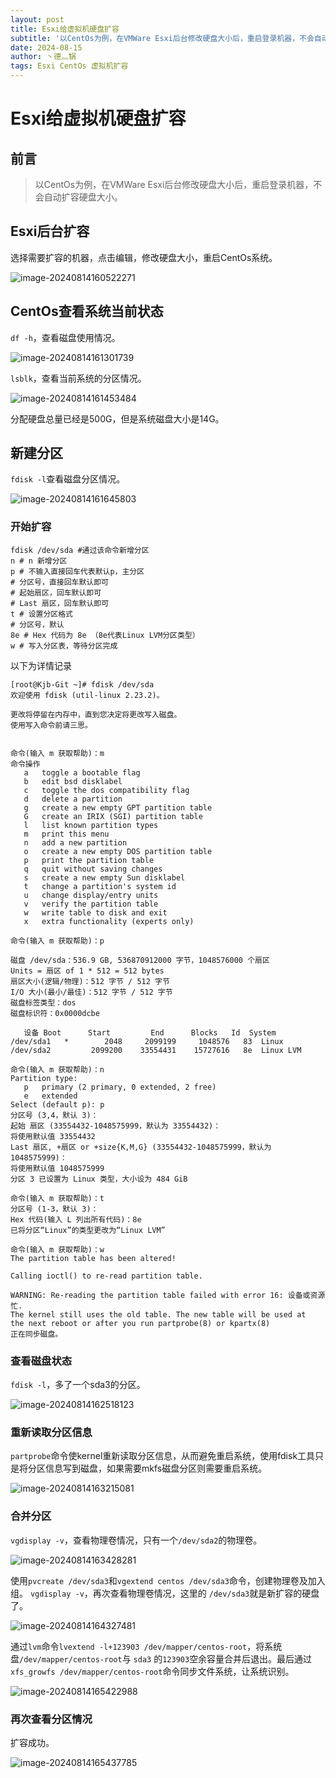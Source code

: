 ```yaml
---
layout: post
title: Esxi给虚拟机硬盘扩容
subtitle: '以CentOs为例，在VMWare Esxi后台修改硬盘大小后，重启登录机器，不会自动扩容硬盘大小。'
date: 2024-08-15
author: 丶德灬锅
tags: Esxi CentOs 虚拟机扩容
---
```


# Esxi给虚拟机硬盘扩容

## 前言

> 以CentOs为例，在VMWare Esxi后台修改硬盘大小后，重启登录机器，不会自动扩容硬盘大小。

## Esxi后台扩容

选择需要扩容的机器，点击编辑，修改硬盘大小，重启CentOs系统。

![image-20240814160522271](https://cdn.jsdelivr.net/gh/ldy/jekyll@master/_posts/img/2024-08-15-Esxi给虚拟机硬盘扩容记录-image-20240814160522271.png)

## CentOs查看系统当前状态

`df -h`，查看磁盘使用情况。

![image-20240814161301739](https://cdn.jsdelivr.net/gh/ldy/jekyll@master/_posts/img/2024-08-15-Esxi给虚拟机硬盘扩容记录-image-20240814161301739.png)

`lsblk`，查看当前系统的分区情况。

![image-20240814161453484](https://cdn.jsdelivr.net/gh/ldy/jekyll@master/_posts/img/2024-08-15-Esxi给虚拟机硬盘扩容记录-image-20240814161453484.png)

分配硬盘总量已经是500G，但是系统磁盘大小是14G。

## 新建分区

`fdisk -l`查看磁盘分区情况。

![image-20240814161645803](https://cdn.jsdelivr.net/gh/ldy/jekyll@master/_posts/img/2024-08-15-Esxi给虚拟机硬盘扩容记录-image-20240814161645803.png)

### 开始扩容

```shell
fdisk /dev/sda #通过该命令新增分区
n # n 新增分区
p # 不输入直接回车代表默认p，主分区
# 分区号，直接回车默认即可
# 起始扇区，回车默认即可
# Last 扇区，回车默认即可
t # 设置分区格式
# 分区号，默认
8e # Hex 代码为 8e （8e代表Linux LVM分区类型）
w # 写入分区表，等待分区完成
```

以下为详情记录

 ```shell
 [root@Kjb-Git ~]# fdisk /dev/sda
 欢迎使用 fdisk (util-linux 2.23.2)。
 
 更改将停留在内存中，直到您决定将更改写入磁盘。
 使用写入命令前请三思。
 
 
 命令(输入 m 获取帮助)：m
 命令操作
    a   toggle a bootable flag
    b   edit bsd disklabel
    c   toggle the dos compatibility flag
    d   delete a partition
    g   create a new empty GPT partition table
    G   create an IRIX (SGI) partition table
    l   list known partition types
    m   print this menu
    n   add a new partition
    o   create a new empty DOS partition table
    p   print the partition table
    q   quit without saving changes
    s   create a new empty Sun disklabel
    t   change a partition's system id
    u   change display/entry units
    v   verify the partition table
    w   write table to disk and exit
    x   extra functionality (experts only)
 
 命令(输入 m 获取帮助)：p
 
 磁盘 /dev/sda：536.9 GB, 536870912000 字节，1048576000 个扇区
 Units = 扇区 of 1 * 512 = 512 bytes
 扇区大小(逻辑/物理)：512 字节 / 512 字节
 I/O 大小(最小/最佳)：512 字节 / 512 字节
 磁盘标签类型：dos
 磁盘标识符：0x0000dcbe
 
    设备 Boot      Start         End      Blocks   Id  System
 /dev/sda1   *        2048     2099199     1048576   83  Linux
 /dev/sda2         2099200    33554431    15727616   8e  Linux LVM
 
 命令(输入 m 获取帮助)：n
 Partition type:
    p   primary (2 primary, 0 extended, 2 free)
    e   extended
 Select (default p): p
 分区号 (3,4，默认 3)：
 起始 扇区 (33554432-1048575999，默认为 33554432)：
 将使用默认值 33554432
 Last 扇区, +扇区 or +size{K,M,G} (33554432-1048575999，默认为 1048575999)：
 将使用默认值 1048575999
 分区 3 已设置为 Linux 类型，大小设为 484 GiB
 
 命令(输入 m 获取帮助)：t
 分区号 (1-3，默认 3)：
 Hex 代码(输入 L 列出所有代码)：8e
 已将分区“Linux”的类型更改为“Linux LVM”
 
 命令(输入 m 获取帮助)：w
 The partition table has been altered!
 
 Calling ioctl() to re-read partition table.
 
 WARNING: Re-reading the partition table failed with error 16: 设备或资源忙.
 The kernel still uses the old table. The new table will be used at
 the next reboot or after you run partprobe(8) or kpartx(8)
 正在同步磁盘。
 ```

### 查看磁盘状态

`fdisk -l`，多了一个sda3的分区。

![image-20240814162518123](https://cdn.jsdelivr.net/gh/ldy/jekyll@master/_posts/img/2024-08-15-Esxi给虚拟机硬盘扩容记录-image-20240814162518123.png)

### 重新读取分区信息

`partprobe`命令使kernel重新读取分区信息，从而避免重启系统，使用fdisk工具只是将分区信息写到磁盘，如果需要mkfs磁盘分区则需要重启系统。

![image-20240814163215081](https://cdn.jsdelivr.net/gh/ldy/jekyll@master/_posts/img/2024-08-15-Esxi给虚拟机硬盘扩容记录-image-20240814163215081.png)

### 合并分区

`vgdisplay -v`，查看物理卷情况，只有一个`/dev/sda2`的物理卷。

![image-20240814163428281](https://cdn.jsdelivr.net/gh/ldy/jekyll@master/_posts/img/2024-08-15-Esxi给虚拟机硬盘扩容记录-image-20240814163428281.png)

使用`pvcreate /dev/sda3`和`vgextend centos /dev/sda3`命令，创建物理卷及加入组。
`vgdisplay -v`，再次查看物理卷情况，这里的 `/dev/sda3`就是新扩容的硬盘了。

![image-20240814164327481](https://cdn.jsdelivr.net/gh/ldy/jekyll@master/_posts/img/2024-08-15-Esxi给虚拟机硬盘扩容记录-image-20240814164327481.png)

通过`lvm`命令`lvextend -l+123903 /dev/mapper/centos-root`，将系统盘`/dev/mapper/centos-root`与 `sda3` 的`123903`空余容量合并后退出。最后通过`xfs_growfs /dev/mapper/centos-root`命令同步文件系统，让系统识别。

![image-20240814165422988](https://cdn.jsdelivr.net/gh/ldy/jekyll@master/_posts/img/2024-08-15-Esxi给虚拟机硬盘扩容记录-image-20240814165422988.png)

### 再次查看分区情况

扩容成功。

![image-20240814165437785](https://cdn.jsdelivr.net/gh/ldy/jekyll@master/_posts/img/2024-08-15-Esxi给虚拟机硬盘扩容记录-image-20240814165437785.png)